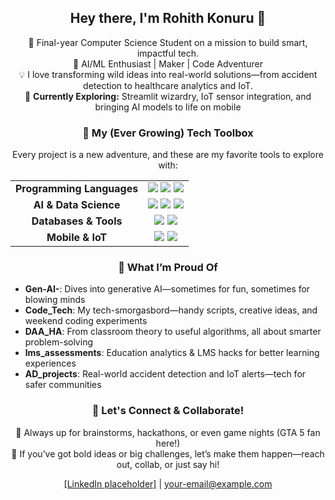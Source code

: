 <h2 align="center">Hey there, I'm Rohith Konuru 👋</h2> <p align="center"> 🚀 Final-year Computer Science Student on a mission to build smart, impactful tech.<br/> 🤖 AI/ML Enthusiast | Maker | Code Adventurer<br/> 💡 I love transforming wild ideas into real-world solutions—from accident detection to healthcare analytics and IoT.<br/> 🌱 <b>Currently Exploring:</b> Streamlit wizardry, IoT sensor integration, and bringing AI models to life on mobile </p> <h3 align="center">🔧 My (Ever Growing) Tech Toolbox</h3> <p align="center"> Every project is a new adventure, and these are my favorite tools to explore with: </p> <table align="center" width="80%"> <tr> <td align="center"><strong>Programming Languages</strong></td> <td align="center"> <img src="https://img.shields.io/badge/Python-3776AB?style=for-the-badge&logo=python&logoColor=white"/> <img src="https://img.shields.io/badge/Java-ED8B00?style=for-the-badge&logo=openjdk&logoColor=white"/> <img src="https://img.shields.io/badge/C++-00599C?style=for-the-badge&logo=cplusplus&logoColor=white"/> </td> </tr> <tr> <td align="center"><strong>AI & Data Science</strong></td> <td align="center"> <img src="https://img.shields.io/badge/TensorFlow-FF6F00?style=for-the-badge&logo=tensorflow&logoColor=white"/> <img src="https://img.shields.io/badge/scikit--learn-F7931E?style=for-the-badge&logo=scikit-learn&logoColor=white"/> <img src="https://img.shields.io/badge/Streamlit-FF4B4B?style=for-the-badge&logo=streamlit&logoColor=white"/> </td> </tr> <tr> <td align="center"><strong>Databases & Tools</strong></td> <td align="center"> <img src="https://img.shields.io/badge/MySQL-4479A1?style=for-the-badge&logo=mysql&logoColor=white"/> <img src="https://img.shields.io/badge/GitHub-181717?style=for-the-badge&logo=github&logoColor=white"/> </td> </tr> <tr> <td align="center"><strong>Mobile & IoT</strong></td> <td align="center"> <img src="https://img.shields.io/badge/Android%20Studio-3DDC84?style=for-the-badge&logo=android-studio&logoColor=white"/> <img src="https://img.shields.io/badge/ESP32-black?style=for-the-badge&logo=esp32&logoColor=white"/> </td> </tr> </table>
<h3 align="center">🌟 What I’m Proud Of</h3> <ul> <li> <b>Gen-AI-</b>: Dives into generative AI—sometimes for fun, sometimes for blowing minds </li> <li> <b>Code_Tech</b>: My tech-smorgasbord—handy scripts, creative ideas, and weekend coding experiments </li> <li> <b>DAA_HA</b>: From classroom theory to useful algorithms, all about smarter problem-solving </li> <li> <b>lms_assessments</b>: Education analytics & LMS hacks for better learning experiences </li> <li> <b>AD_projects</b>: Real-world accident detection and IoT alerts—tech for safer communities </li> </ul>
<h3 align="center">👋 Let's Connect & Collaborate!</h3> <p align="center"> 🔗 Always up for brainstorms, hackathons, or even game nights (GTA 5 fan here!)<br/> 💬 If you’ve got bold ideas or big challenges, let’s make them happen—reach out, collab, or just say hi! </p> <p align="center"> <a href="https://www.linkedin.com/">[LinkedIn placeholder]</a> | <a href="mailto:your-email@example.com">your-email@example.com</a> </p>

